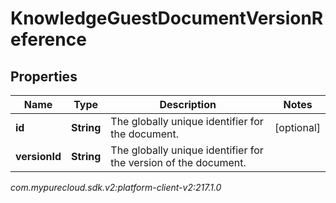 # KnowledgeGuestDocumentVersionReference


## Properties

| Name | Type | Description | Notes |
| ------------ | ------------- | ------------- | ------------- |
| **id** | **String** | The globally unique identifier for the document. |  [optional] |
| **versionId** | **String** | The globally unique identifier for the version of the document. |  |




_com.mypurecloud.sdk.v2:platform-client-v2:217.1.0_
